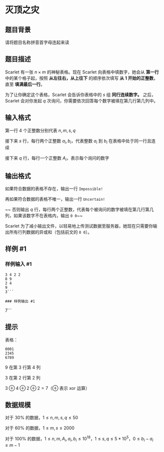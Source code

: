 # 灭顶之灾

## 题目背景

请将题目名称拼音首字母连起来读

## 题目描述

Scarlet 有一张 $n\times m$ 的神秘表格。现在 Scarlet 向表格中填数字，她会从 **第一行** 中的某个格子起，按照 **从左往右，从上往下** 的顺序依次填写 **从 $1$ 开始的正整数**，直至 **填满最后一行**。

为了让你确定这个表格，Scarlet 会告诉你表格中的 $s$ 组 **同行连续数字。** 之后，Scarlet 会对你发起 $q$ 次询问，你需要依次回答每个数字被填在第几行第几列中。

## 输入格式

第一行 $4$ 个正整数分别代表 $n,m,s,q$

接下来 $s$ 行，每行两个正整数 $a_i,b_i$，代表整数 $a_i$ 到 $b_i$ 在表格中处于同一行且连续

接下来 $q$ 行，每行一个正整数 $A_i$，表示每个询问的数字

## 输出格式

如果符合数据的表格不存在，输出一行 `Impossible!`

再如果符合数据的表格不唯一，输出一行 `Uncertain!`

~~ 否则输出 $q$ 行，每行两个正整数，代表每个被询问的数字被填在第几行第几列，如果该数字不在表格内，输出 `0 0`~~

Scarlet 为了减小输出文件，以轻易地上传测试数据至服务器，她现在只需要你输出所有行列数据的异或和（包括前文的 `0 0`）。

## 样例 #1

### 样例输入 #1
```
3 4 2 2
8 9
2 4
9
3```

### 样例输出 #1

```
7```

## 提示

表格：

```plain
0001
2345
6789
```

$9$ 在第 $3$ 行第 $4$ 列

$3$ 在第 $2$ 行第 $2$ 列

$3 \oplus 4 \oplus 2 \oplus 2=7$（$\oplus$ 表示 xor 运算）
## 数据规模

对于 $30\%$ 的数据，$1\leq n,m,s,q\leq50$

对于 $60\%$ 的数据，$1\leq m,s\leq 2000$

对于 $100\%$ 的数据，$1\leq n,m,A_i,a_i,b_i\leq 10^{18}$，$1\leq s,q\leq 5*10^5$，$0\leq b_i-a_i\leq m-1$
